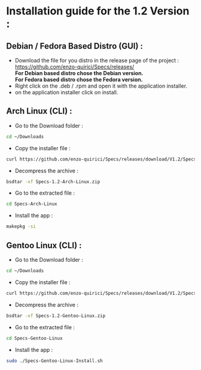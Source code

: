 # Installation guide for the 1.2 Version :
## Debian / Fedora Based Distro (GUI) :
- Download the file for you distro in the release page of the project :  
  https://github.com/enzo-quirici/Specs/releases/  
**For Debian based distro chose the Debian version.**  
**For Fedora based distro chose the Fedora version.**
- Right click on the .deb / .rpm and open it with the application installer.
- on the application installer click on install.
## Arch Linux (CLI) :
- Go to the Download folder :
``` Bash
cd ~/Downloads
```
- Copy the installer file :
``` Bash
curl https://github.com/enzo-quirici/Specs/releases/download/V1.2/Specs-1.2-Arch-Linux.zip
```
- Decompress the archive :
``` Bash
bsdtar -xf Specs-1.2-Arch-Linux.zip
```
- Go to the extracted file :
``` Bash
cd Specs-Arch-Linux
```
- Install the app :
``` Bash
makepkg -si
```
## Gentoo Linux (CLI) :
- Go to the Download folder :
``` Bash
cd ~/Downloads
```
- Copy the installer file :
``` Bash
curl https://github.com/enzo-quirici/Specs/releases/download/V1.2/Specs-1.2-Gentoo-Linux.zip
```
- Decompress the archive :
``` Bash
bsdtar -xf Specs-1.2-Gentoo-Linux.zip
```
- Go to the extracted file :
``` Bash
cd Specs-Gentoo-Linux
```
- Install the app :
``` Bash
sudo ./Specs-Gentoo-Linux-Install.sh
```